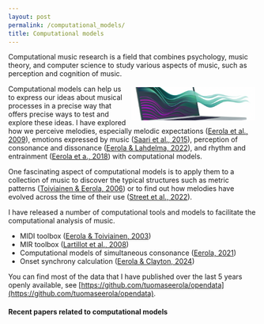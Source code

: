 ```yaml
---
layout: post
permalink: /computational_models/
title: Computational models
---
```


<style>
 .wrap {
   float: right; 
   margin: 5px;
  }
</style>

Computational music research is a field that combines psychology, music theory, and computer science to study various aspects of music, such as perception and cognition of music.

<div class="wrap">
	<img src="../images/computational_model.png" width="250" alt="Computational models of music"/>
</div>

Computational models can help us to express our ideas about musical processes in a precise way that offers precise ways to test and explore these ideas. I have explored how we perceive melodies, especially melodic expectations ([Eerola et al., 2009](http://doi.org/https://doi.org/10.1177/102986490901300203)), emotions expressed by music ([Saari et al., 2015](http://doi.org/10.1109/TAFFC.2015.2462841)), perception of consonance and dissonance ([Eerola & Lahdelma, 2022](https://doi.org/10.1177/2059204321103047)), and rhythm and entrainment ([Eerola et a., 2018](http://doi.org/http://dx.doi.org/10.1098/rsos.171520)) with computational models.

One fascinating aspect of computational models is to apply them to a collection of music to discover the typical structures such as metric patterns ([Toiviainen & Eerola, 2006](http://doi.org/10.1121/1.2146084)) or to find out how melodies have evolved across the time of their use ([Street et al., 2022](http://doi.org/https://doi.org/10.1057/s41599-022-01139-y)).

I have released a number of computational tools and models to facilitate the computational analysis of music. 

* MIDI toolbox ([Eerola & Toiviainen, 2003](https://github.com/miditoolbox/))
* MIR toolbox ([Lartillot et al., 2008](https://doi.org/10.1007/978-3-540-78246-9_31))
* Computational models of simultaneous consonance ([Eerola, 2021](https://github.com/tuomaseerola/inconMore))
* Onset synchrony calculation ([Eerola & Clayton, 2024](https://tuomaseerola.github.io/onsetsync/articles/onsetsync.html))

You can find most of the data that I have published over the last 5 years openly available, see [https://github.com/tuomaseerola/opendata](https://github.com/tuomaseerola/opendata). 

#### Recent papers related to computational models

<script src="https://bibbase.org/show?bib=https%3A%2F%2Ftuomaseerola.github.io%2FEerola.bib&commas=true&jsonp=1&filter=keywords:Computational,type:article&folding=0&theme=simple&limit=5&hidemenu=true&authorFirst=true"></script>

